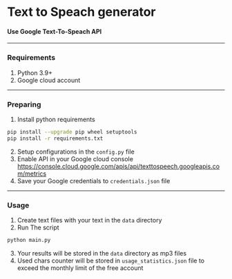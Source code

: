 # Text to Speach generator 
#### Use Google Text-To-Speach API

---

### Requirements
1. Python 3.9+
2. Google cloud account

---

### Preparing
1. Install python requirements
```bash
pip install --upgrade pip wheel setuptools
pip install -r requirements.txt
```
2. Setup configurations in the `config.py` file
3. Enable API in your Google cloud console https://console.cloud.google.com/apis/api/texttospeech.googleapis.com/metrics
4. Save your Google credentials to `credentials.json` file

---

### Usage
1. Create text files with your text in the `data` directory
2. Run The script
```bash
python main.py
```
3. Your results will be stored in the `data` directory as mp3 files
4. Used chars counter will be stored in `usage_statistics.json` file to exceed the monthly limit of the free account
